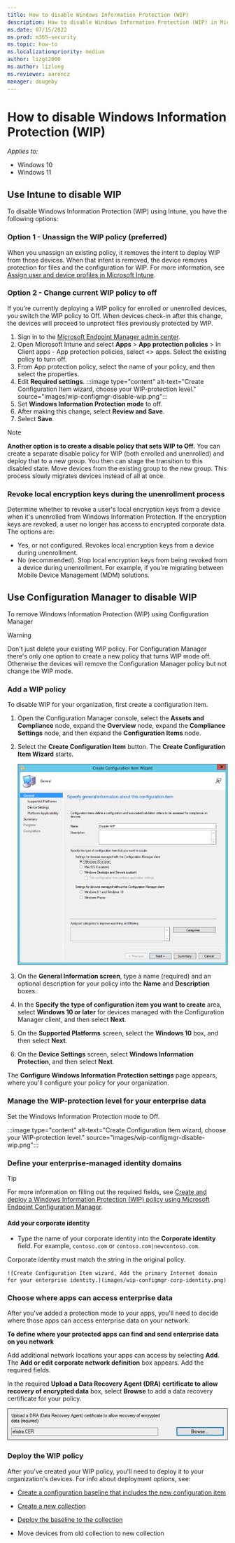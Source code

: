 ```yaml
---
title: How to disable Windows Information Protection (WIP)
description: How to disable Windows Information Protection (WIP) in Microsoft Intune or Configuration Manager.
ms.date: 07/15/2022
ms.prod: m365-security
ms.topic: how-to
ms.localizationpriority: medium
author: lizgt2000
ms.author: lizlong
ms.reviewer: aaroncz
manager: dougeby
---
```


# How to disable Windows Information Protection (WIP)

_Applies to:_

- Windows 10
- Windows 11
## Use Intune to disable WIP

To disable Windows Information Protection (WIP) using Intune, you have the following options:

### Option 1 - Unassign the WIP policy (preferred)

When you unassign an existing policy, it removes the intent to deploy WIP from those devices. When that intent is removed, the device removes protection for files and the configuration for WIP. For more information, see [Assign user and device profiles in Microsoft Intune](/mem/intune/configuration/device-profile-assign).
### Option 2 - Change current WIP policy to off

If you’re currently deploying a WIP policy for enrolled or unenrolled devices, you switch the WIP policy to Off. When devices check-in after this change, the devices will proceed to unprotect files previously protected by WIP.

1. Sign in to the [Microsoft Endpoint Manager admin center](https://endpoint.microsoft.com).
1. Open Microsoft Intune and select **Apps** > **App protection policies** > 
In Client apps - App protection policies, select <> apps. Select the existing policy to turn off.
1. From App protection policy, select the name of your policy, and then select the properties.
1. Edit **Required settings**.
:::image type="content" alt-text="Create Configuration Item wizard, choose your WIP-protection level." source="images/wip-configmgr-disable-wip.png":::
1. Set **Windows Information Protection mode** to off.
1. After making this change, select **Review and Save**.
1. Select **Save**.

> [!Note]
> **Another option is to create a disable policy that sets WIP to Off.**
> You can create a separate disable policy for WIP (both enrolled and unenrolled) and deploy that to a new group. You then can stage the transition to this disabled state. Move devices from the existing group to the new group. This process slowly migrates devices instead of all at once.

### Revoke local encryption keys during the unenrollment process

Determine whether to revoke a user's local encryption keys from a device when it's unenrolled from Windows Information Protection. If the encryption keys are revoked, a user no longer has access to encrypted corporate data. The options are:

- Yes, or not configured. Revokes local encryption keys from a device during unenrollment.
- No (recommended). Stop local encryption keys from being revoked from a device during unenrollment. For example, if you're migrating between Mobile Device Management (MDM) solutions.

## Use Configuration Manager to disable WIP

To remove Windows Information Protection (WIP) using Configuration Manager

>[!WARNING]
>Don't just delete your existing WIP policy. For Configuration Manager there's only one option to create a new policy that turns WIP mode off. Otherwise the devices will remove the Configuration Manager policy but not change the WIP mode.

### Add a WIP policy
To disable WIP for your organization, first create a configuration item.

1.  Open the Configuration Manager console, select the **Assets and Compliance** node, expand the **Overview** node, expand the **Compliance Settings** node, and then expand the **Configuration Items** node.

2.  Select the **Create Configuration Item** button.
    The **Create Configuration Item Wizard** starts.

    ![Create Configuration Item wizard, define the configuration item and choose the configuration type.](images/wip-configmgr-generalscreen-off.png)

3.  On the **General Information screen**, type a name (required) and an optional description for your policy into the **Name** and **Description** boxes.

4.  In the **Specify the type of configuration item you want to create** area, select **Windows 10 or later** for devices managed with the Configuration Manager client, and then select **Next**.

5.  On the **Supported Platforms** screen, select the **Windows 10** box, and then select **Next**.

6.  On the **Device Settings** screen, select **Windows Information Protection**, and then select **Next**.

The **Configure Windows Information Protection settings** page appears, where you'll configure your policy for your organization.

### Manage the WIP-protection level for your enterprise data

Set the Windows Information Protection mode to Off.

:::image type="content" alt-text="Create Configuration Item wizard, choose your WIP-protection level." source="images/wip-configmgr-disable-wip.png":::


### Define your enterprise-managed identity domains

 > [!TIP]
   > For more information on filling out the required fields, see [Create and deploy a Windows Information Protection (WIP) policy using Microsoft Endpoint Configuration Manager](/windows/security/information-protection/windows-information-protection/create-wip-policy-using-configmgr).

#### Add your corporate identity

- Type the name of your corporate identity into the **Corporate identity** field. For example, `contoso.com` or `contoso.com|newcontoso.com`.

Corporate identity must match the string in the original policy.

    ![Create Configuration Item wizard, Add the primary Internet domain for your enterprise identity.](images/wip-configmgr-corp-identity.png)

### Choose where apps can access enterprise data
After you've added a protection mode to your apps, you'll need to decide where those apps can access enterprise data on your network.

**To define where your protected apps can find and send enterprise data on you network**

Add additional network locations your apps can access by selecting **Add**.
The **Add or edit corporate network definition** box appears. Add the required fields.

In the required **Upload a Data Recovery Agent (DRA) certificate to allow recovery of encrypted data** box, select **Browse** to add a data recovery certificate for your policy.

   ![Create Configuration Item wizard, Add a data recovery agent (DRA) certificate.](images/wip-configmgr-dra.png)

### Deploy the WIP policy
After you've created your WIP policy, you'll need to deploy it to your organization's devices. For info about deployment options, see:

-   [Create a configuration baseline that includes the new configuration item](/mem/configmgr/compliance/deploy-use/create-configuration-baselines)

-   [Create a new collection](/mem/configmgr/core/clients/manage/collections/create-collections)

-   [Deploy the baseline to the collection](/mem/configmgr/compliance/deploy-use/deploy-configuration-baselines)

-   Move devices from old collection to new collection